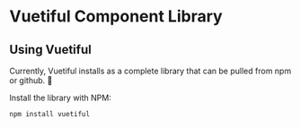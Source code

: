 # Vuetiful Component Library

## Using Vuetiful

Currently, Vuetiful installs as a complete library that can be pulled from npm or github. 🎁

Install the library with NPM:

```bash
npm install vuetiful
```
